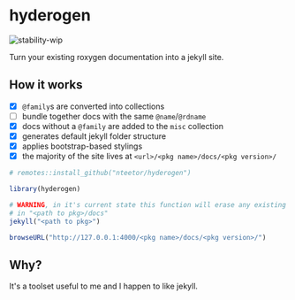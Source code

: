 # hyderogen

![stability-wip](https://img.shields.io/badge/stability-work_in_progress-blue.svg)


Turn your existing roxygen documentation into a jekyll site.

## How it works

- [x] `@family`s are converted into collections
- [ ] bundle together docs with the same `@name`/`@rdname`
- [x] docs without a `@family` are added to the `misc` collection
- [x] generates default jekyll folder structure
- [x] applies bootstrap-based stylings
- [x] the majority of the site lives at `<url>/<pkg name>/docs/<pkg version>/`

```R
# remotes::install_github("nteetor/hyderogen")

library(hyderogen)

# WARNING, in it's current state this function will erase any existing files
# in "<path to pkg>/docs"
jekyll("<path to pkg>")

browseURL("http://127.0.0.1:4000/<pkg name>/docs/<pkg version>/")
```

## Why?

It's a toolset useful to me and I happen to like jekyll.

